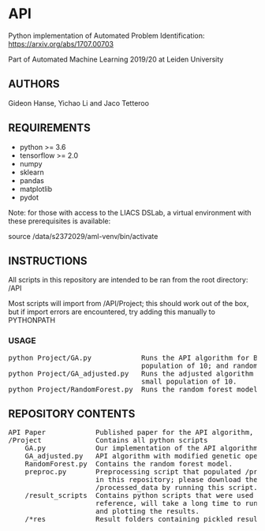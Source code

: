 # API
Python implementation of Automated Problem Identification: https://arxiv.org/abs/1707.00703

Part of Automated Machine Learning 2019/20 at Leiden University

## AUTHORS
Gideon Hanse, Yichao Li and Jaco Tetteroo

## REQUIREMENTS
* python      >= 3.6
* tensorflow  >= 2.0
* numpy
* sklearn
* pandas
* matplotlib
* pydot

Note: for those with access to the LIACS DSLab, a virtual environment with these prerequisites is available:

source /data/s2372029/aml-venv/bin/activate

## INSTRUCTIONS
All scripts in this repository are intended to be ran from the root directory: /API

Most scripts will import from /API/Project; this should work out of the box, but if import errors are encountered, try adding this manually to PYTHONPATH

### USAGE
<pre>
python Project/GA.py            Runs the API algorithm for Boston Housing for 5 generations only, with a small
                                population of 10; and random search with a pool of 20 chromosomes.
python Project/GA_adjusted.py   Runs the adjusted algorithm for Boston Housing for 5 generations only, with a
                                small population of 10.
python Project/RandomForest.py  Runs the random forest model for all datasets.
</pre>

## REPOSITORY CONTENTS
<pre>
API Paper            Published paper for the API algorithm, this is kept in the root directory
/Project             Contains all python scripts
    GA.py            Our implementation of the API algorithm as described in the paper.
    GA_adjusted.py   API algorithm with modified genetic operations
    RandomForest.py  Contains the random forest model.
    preproc.py       Preprocessing script that populated /processed_data. The original datasets are not include 
                     in this repository; please download these to /Project/datasets if you wish to repopulated
                     /processed_data by running this script.
    /result_scripts  Contains python scripts that were used to generate GA results over 20 runs; provided for
                     reference, will take a long time to run. plot_results.py contains functions for extracting
                     and plotting the results.
    /*res            Result folders containing pickled results.
</pre>
